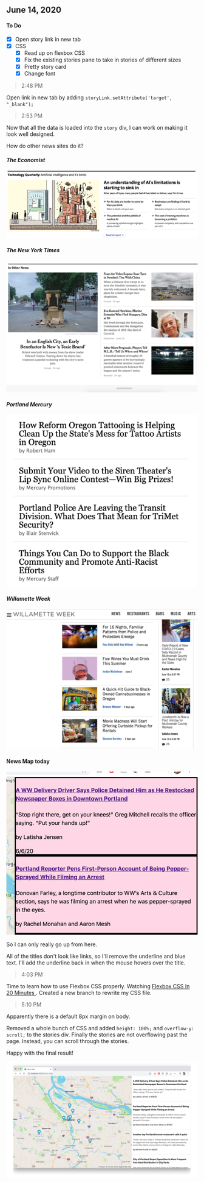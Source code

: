 ## June 14, 2020

#### To Do

- [x] Open story link in new tab
- [x] CSS
    - [x] Read up on flexbox CSS
    - [x] Fix the existing stories pane to take in stories of different sizes
    - [x] Pretty story card
    - [x] Change font

> 2:48 PM

Open link in new tab by adding `storyLink.setAttribute('target', "_blank");`

> 2:53 PM

Now that all the data is loaded into the `story` div, I can work on making it look well designed.

How do other news sites do it?

#### _The Economist_
![2020.06.14-The-Economist.png](../img/2020.06.14-The-Economist.png)

#### _The New York Times_
![2020.06.14-The-New-York-Times](../img/2020.06.14-The-New-York-Times.png)

#### _Portland Mercury_
![2020.06.14-Portland-Mercury](../img/2020.06.14-Portland-Mercury.png)

#### _Willamette Week_
![2020.06.14-Willamette-Week](../img/2020.06.14-Willamette-Week.png)

#### News Map today
![2020.06.14-News-Story](../img/2020.06.14-News-Story.png)

So I can only really go up from here.

All of the titles don't look like links, so I'll remove the underline and blue text. I'll add the underline back in when the mouse hovers over the title.

> 4:03 PM

Time to learn how to use Flexbox CSS properly. Watching [Flexbox CSS In 20 Minutes
](https://www.youtube.com/watch?v=JJSoEo8JSnc). Created a new branch to rewrite my CSS file.

> 5:10 PM

Apparently there is a default 8px margin on body.

Removed a whole bunch of CSS and added `height: 100%;` and `overflow-y: scroll;` to the stories div. Finally the stories are not overflowing past the page. Instead, you can scroll through the stories.

Happy with the final result!

![2020.06.14-Pretty-Story](../img/2020.06.14-Pretty-Story.png)